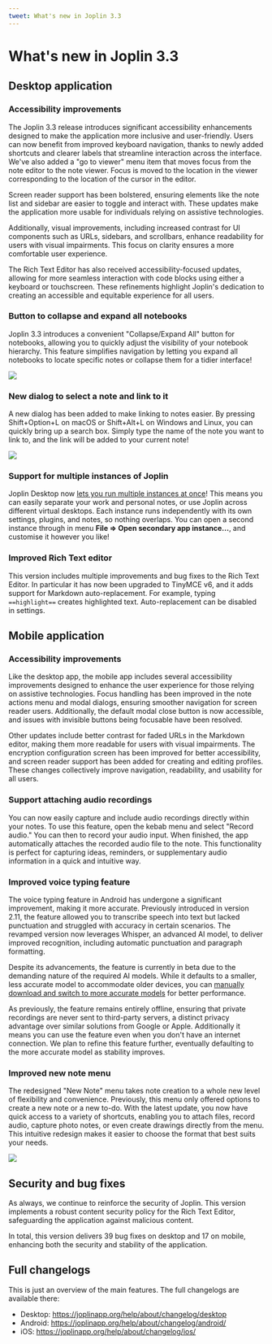 ```yaml
---
tweet: What's new in Joplin 3.3
---
```


# What's new in Joplin 3.3

## Desktop application

### Accessibility improvements

The Joplin 3.3 release introduces significant accessibility enhancements designed to make the application more inclusive and user-friendly. Users can now benefit from improved keyboard navigation, thanks to newly added shortcuts and clearer labels that streamline interaction across the interface. We've also added a "go to viewer" menu item that moves focus from the note editor to the note viewer. Focus is moved to the location in the viewer corresponding to the location of the cursor in the editor.

Screen reader support has been bolstered, ensuring elements like the note list and sidebar are easier to toggle and interact with. These updates make the application more usable for individuals relying on assistive technologies.

Additionally, visual improvements, including increased contrast for UI components such as URLs, sidebars, and scrollbars, enhance readability for users with visual impairments. This focus on clarity ensures a more comfortable user experience.

The Rich Text Editor has also received accessibility-focused updates, allowing for more seamless interaction with code blocks using either a keyboard or touchscreen. These refinements highlight Joplin's dedication to creating an accessible and equitable experience for all users.

### Button to collapse and expand all notebooks

Joplin 3.3 introduces a convenient "Collapse/Expand All" button for notebooks, allowing you to quickly adjust the visibility of your notebook hierarchy. This feature simplifies navigation by letting you expand all notebooks to locate specific notes or collapse them for a tidier interface!

![](https://raw.githubusercontent.com/laurent22/joplin/dev/Assets/WebsiteAssets/images/news/20250428-collapse-all.png)

### New dialog to select a note and link to it

A new dialog has been added to make linking to notes easier. By pressing Shift+Option+L on macOS or Shift+Alt+L on Windows and Linux, you can quickly bring up a search box. Simply type the name of the note you want to link to, and the link will be added to your current note!

![](https://raw.githubusercontent.com/laurent22/joplin/dev/Assets/WebsiteAssets/images/news/20250428-link-notes.png)

### Support for multiple instances of Joplin

Joplin Desktop now [lets you run multiple instances at once](https://joplinapp.org/help/apps/multiple_instances)! This means you can easily separate your work and personal notes, or use Joplin across different virtual desktops. Each instance runs independently with its own settings, plugins, and notes, so nothing overlaps. You can open a second instance through in menu **File => Open secondary app instance...**, and customise it however you like!

### Improved Rich Text editor

This version includes multiple improvements and bug fixes to the Rich Text Editor. In particular it has now been upgraded to TinyMCE v6, and it adds support for Markdown auto-replacement. For example, typing `==highlight==` creates highlighted text. Auto-replacement can be disabled in settings.

## Mobile application

### Accessibility improvements

Like the desktop app, the mobile app includes several accessibility improvements designed to enhance the user experience for those relying on assistive technologies. Focus handling has been improved in the note actions menu and modal dialogs, ensuring smoother navigation for screen reader users. Additionally, the default modal close button is now accessible, and issues with invisible buttons being focusable have been resolved.

Other updates include better contrast for faded URLs in the Markdown editor, making them more readable for users with visual impairments. The encryption configuration screen has been improved for better accessibility, and screen reader support has been added for creating and editing profiles. These changes collectively improve navigation, readability, and usability for all users.

### Support attaching audio recordings

You can now easily capture and include audio recordings directly within your notes. To use this feature, open the kebab menu and select "Record audio." You can then to record your audio input. When finished, the app automatically attaches the recorded audio file to the note. This functionality is perfect for capturing ideas, reminders, or supplementary audio information in a quick and intuitive way.

### Improved voice typing feature

The voice typing feature in Android has undergone a significant improvement, making it more accurate. Previously introduced in version 2.11, the feature allowed you to transcribe speech into text but lacked punctuation and struggled with accuracy in certain scenarios. The revamped version now leverages Whisper, an advanced AI model, to deliver improved recognition, including automatic punctuation and paragraph formatting.

Despite its advancements, the feature is currently in beta due to the demanding nature of the required AI models. While it defaults to a smaller, less accurate model to accommodate older devices, you can [manually download and switch to more accurate models](https://github.com/joplin/voice-typing-models/releases) for better performance.

As previously, the feature remains entirely offline, ensuring that private recordings are never sent to third-party servers, a distinct privacy advantage over similar solutions from Google or Apple. Additionally it means you can use the feature even when you don't have an internet connection. We plan to refine this feature further, eventually defaulting to the more accurate model as stability improves.

### Improved new note menu

The redesigned "New Note" menu takes note creation to a whole new level of flexibility and convenience. Previously, this menu only offered options to create a new note or a new to-do. With the latest update, you now have quick access to a variety of shortcuts, enabling you to attach files, record audio, capture photo notes, or even create drawings directly from the menu. This intuitive redesign makes it easier to choose the format that best suits your needs.

![](https://raw.githubusercontent.com/laurent22/joplin/dev/Assets/WebsiteAssets/images/news/20250428-new-note-menu.png)

## Security and bug fixes

As always, we continue to reinforce the security of Joplin. This version implements a robust content security policy for the Rich Text Editor, safeguarding the application against malicious content.

In total, this version delivers 39 bug fixes on desktop and 17 on mobile, enhancing both the security and stability of the application.

## Full changelogs

This is just an overview of the main features. The full changelogs are available there:

- Desktop: https://joplinapp.org/help/about/changelog/desktop
- Android: https://joplinapp.org/help/about/changelog/android/
- iOS: https://joplinapp.org/help/about/changelog/ios/